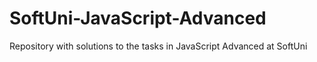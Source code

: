 # SoftUni-JavaScript-Advanced
Repository with solutions to the tasks in JavaScript Advanced at SoftUni

